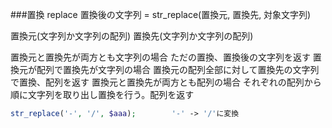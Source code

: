 ###置換 replace
置換後の文字列 = str_replace(置換元, 置換先, 対象文字列)

置換元(文字列か文字列の配列)
置換先(文字列か文字列の配列)

置換元と置換先が両方とも文字列の場合  ただの置換、置換後の文字列を返す
置換元が配列で置換先が文字列の場合  置換元の配列全部に対して置換先の文字列で置換、配列を返す
置換元と置換先が両方とも配列の場合  それぞれの配列から順に文字列を取り出し置換を行う。配列を返す

```php
str_replace('-', '/', $aaa); 		'-' -> '/'に変換
```

